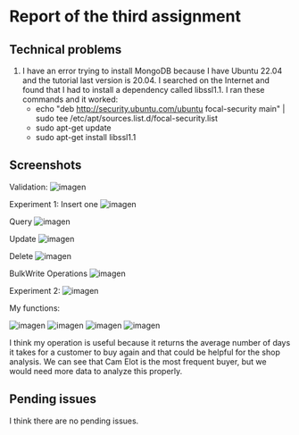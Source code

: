 # Report of the third assignment
## Technical problems
1. I have an error trying to install MongoDB because I have Ubuntu 22.04 and the tutorial last version is 20.04. I searched on the Internet and found that I had to install a dependency called libssl1.1. I ran these commands and it worked:
   - echo "deb http://security.ubuntu.com/ubuntu focal-security main" | sudo tee /etc/apt/sources.list.d/focal-security.list
   - sudo apt-get update
   - sudo apt-get install libssl1.1

## Screenshots
Validation:
![imagen](https://github.com/alejandrogc259/dat250/assets/76476629/8254306f-73c3-4869-9f81-a94b7fb330ea)

Experiment 1:
  Insert one
   ![imagen](https://github.com/alejandrogc259/dat250/assets/76476629/eddf59e5-8a1f-4896-a927-302ec62f7154)

  Query
   ![imagen](https://github.com/alejandrogc259/dat250/assets/76476629/46e432f4-aa61-4dc0-961d-fa0a07a89849)

  Update
   ![imagen](https://github.com/alejandrogc259/dat250/assets/76476629/baaa551b-2717-4322-8f89-90ace969a516)

  Delete
   ![imagen](https://github.com/alejandrogc259/dat250/assets/76476629/2e172e49-fa11-4319-b5b7-17cfbaadb59a)

  BulkWrite Operations
   ![imagen](https://github.com/alejandrogc259/dat250/assets/76476629/bff65c00-b443-4539-bf8e-9b2ef175c8f2)

Experiment 2:
![imagen](https://github.com/alejandrogc259/dat250/assets/76476629/c6ce2b8c-dfb8-441a-9d25-3ed8db763bc9)

My functions:

![imagen](https://github.com/alejandrogc259/dat250/assets/76476629/07463e43-6e92-47a4-b850-0c618883dfef)
![imagen](https://github.com/alejandrogc259/dat250/assets/76476629/ddbbe563-d1a8-45e1-b7e8-38c3931ef14a)
![imagen](https://github.com/alejandrogc259/dat250/assets/76476629/55cc5a31-df65-4841-bddc-c6efe0ad5432)
![imagen](https://github.com/alejandrogc259/dat250/assets/76476629/eb65dc04-83cb-41f4-99e1-74ea727d628f)

I think my operation is useful because it returns the average number of days it takes for a customer to buy again and that could be helpful for the shop analysis.
We can see that Cam Elot is the most frequent buyer, but we would need more data to analyze this properly.

## Pending issues
I think there are no pending issues.
